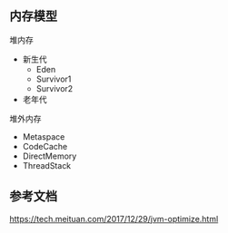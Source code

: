## 内存模型
堆内存
- 新生代
  - Eden
  - Survivor1
  - Survivor2
- 老年代

堆外内存
- Metaspace
- CodeCache
- DirectMemory
- ThreadStack

## 参考文档
https://tech.meituan.com/2017/12/29/jvm-optimize.html
